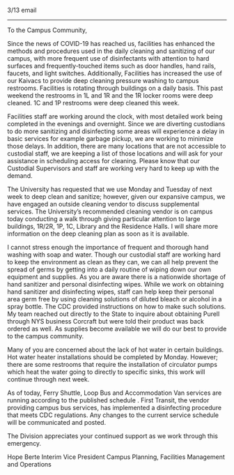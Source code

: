 3/13 email

-----

To the Campus Community,

Since the news of COVID-19 has reached us, facilities has enhanced the methods and procedures used in the daily cleaning and sanitizing of our campus, with more frequent use of disinfectants with attention to hard surfaces and frequently-touched items such as door handles, hand rails, faucets, and light switches. Additionally, Facilities has increased the use of our Kaivacs to provide deep cleaning pressure washing to campus restrooms. Facilities is rotating through buildings on a daily basis. This past weekend the restrooms in 1L and 1R and the 1R locker rooms were deep cleaned. 1C and 1P restrooms were deep cleaned this week.

Facilities staff are working around the clock, with most detailed work being completed in the evenings and overnight. Since we are diverting custodians to do more sanitizing and disinfecting some areas will experience a delay in basic services for example garbage pickup, we are working to minimize those delays. In addition, there are many locations that are not accessible to custodial staff, we are keeping a list of those locations and will ask for your assistance in scheduling access for cleaning. Please know that our Custodial Supervisors and staff are working very hard to keep up with the demand.

The University has requested that we use Monday and Tuesday of next week to deep clean and sanitize; however, given our expansive campus, we have engaged an outside cleaning vendor to discuss supplemental services. The University’s recommended cleaning vendor is on campus today conducting a walk through giving particular attention to large buildings, 1R/2R, 1P, 1C, Library and the Residence Halls. I will share more information on the deep cleaning plan as soon as it is available.

I cannot stress enough the importance of frequent and thorough hand washing with soap and water. Though our custodial staff are working hard to keep the environment as clean as they can, we can all help prevent the spread of germs by getting into a daily routine of wiping down our own equipment and supplies. As you are aware there is a nationwide shortage of hand sanitizer and personal disinfecting wipes. While we work on obtaining hand sanitizer and disinfecting wipes, staff can help keep their personal area germ free by using cleaning solutions of diluted bleach or alcohol in a spray bottle. The CDC provided instructions on how to make such solutions. My team reached out directly to the State to inquire about obtaining Purell through NYS business Corcraft but were told their product was back ordered as well. As supplies become available we will do our best to provide to the campus community.

Many of you are concerned about the lack of hot water in certain buildings. Hot water heater installations should be completed by Monday. However; there are some restrooms that require the installation of circulator pumps which heat the water going to directly to specific sinks, this work will continue through next week.

As of today, Ferry Shuttle, Loop Bus and Accommodation Van services are running according to the published schedule . First Transit, the vendor providing campus bus services, has implemented a disinfecting procedure that meets CDC regulations. Any changes to the current service schedule will be communicated and posted.

The Division appreciates your continued support as we work through this emergency.

Hope Berte
Interim Vice President
Campus Planning, Facilities Management and Operations
